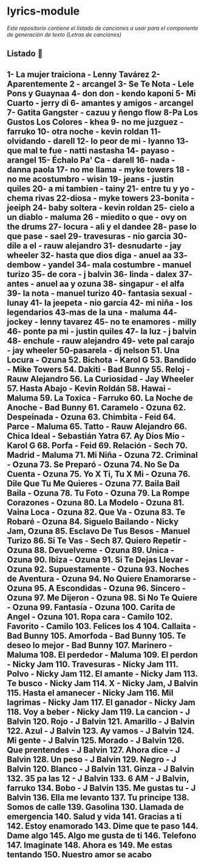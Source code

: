 # lyrics-module

_Este repositorio contiene el listado de canciones a usar para el componente de generación de texto (Letras de canciones)_

## Listado 🚀

1- La mujer traiciona - Lenny Tavárez
2- Aparentemente 2 - arcangel
3- Se Te Nota  - Lele Pons y Guaynaa
4- don don - kendo kaponi
5- Mi Cuarto - jerry di 
6- amantes y amigos - arcangel
7- Gatita Gangster - cazuu y ñengo flow
8-Pa Los Gustos Los Colores  - khea
9- no me juzguez - farruko
10- otra noche - kevin roldan 
11- olvidando - darell 
12- lo peor de mi - lyanno
13- que mal te fue - natti nastasha
14- payaso - arangel
15- Échalo Pa' Ca - darell
16- nada - danna paola
17- no me llama - myke towers
18 - no me acostumbro - wisin
19- jeans - justin quiles
20-  a mi tambien - tainy
21- entre tu y yo - chema rivas 
22-diosa - myke towers
23-bonita - jeeiph
24- baby soltera - kevin roldan
25- cielo a un diablo - maluma
26 - miedito o que - ovy on the drums 
27- locura - ali y el dandee
28- pase lo que pase - sael
29- travesuras - nio garcia
30- dile a el - rauw alejandro 
31- desnudarte - jay wheeler
32- hasta que dios diga - anuel aa
33- dembow - yandel 
34- mala costumbre - manuel turizo
35- de cora - j balvin 
36- linda - dalex
37- antes - anuel aa y ozuna 
38- singapur - el alfa
39- la nota - manuel turizo
40- fantasia sexual - lunay 
41- la jeepeta - nio garcia
42- mi niña - los legendarios
43-mas de la una - maluma 
44- jockey - lenny tavarez
45- no te enamores - milly
46- ponte pa mi - justin quiles
47- la luz - j balvin 
48- enchule - rauw alejandro 
49- vete pal carajo - jay wheeler
50-pasarela - dj nelson
51. Una Locura - Ozuna
52. Bichota - Karol G
53. Bandido - Mike Towers
54. Dakiti - Bad Bunny
55. Reloj - Rauw Alejandro
56. La Curiosidad - Jay Wheeler
57. Hasta Abajo - Kevin Roldán
58. Hawai - Maluma
59. La Toxica - Farruko
60. La Noche de Anoche - Bad Bunny
61. Caramelo - Ozuna
62. Despeinada - Ozuna
63. Chimbita - Feid
64. Parce - Maluma
65. Tatto - Rauw Alejandro
66. Chica Ideal - Sebastián Yatra
67. Ay Dios Mío - Karol G
68. Porfa - Feid
69. Relación - Sech
70. Madrid - Maluma
71. Mi Niña - Ozuna
72. Criminal - Ozuna
73. Se Preparó - Ozuna
74. No Se Da Cuenta - Ozuna
75. Yo X Ti, Tu X Mi - Ozuna
76. Dile Que Tu Me Quieres - Ozuna
77. Baila Bail Baila - Ozuna
78. Tu Foto - Ozuna
79. La Rompe Corazones - Ozuna
80. La Modelo - Ozuna
81. Vaina Loca - Ozuna
82. Que Va - Ozuna
83. Te Robaré - Ozuna
84. Siguelo Bailando - Nicky Jam, Ozuna
85. Esclavo De Tus Besos - Manuel Turizo
86. Si Te Vas - Sech
87. Quiero Repetir - Ozuna
88. Devuelveme - Ozuna
89. Unica - Ozuna
90. Ibiza - Ozuna
91. Si Te Dejas Llevar - Ozuna
92. Supuestamente - Ozuna
93. Noches de Aventura - Ozuna
94. No Quiere Enamorarse - Ozuna
95. A Escondidas - Ozuna
96. Sincero - Ozuna
97. Me Dijeron - Ozuna
98. Si No Te Quiere - Ozuna
99. Fantasía - Ozuna
100. Carita de Angel - Ozuna
101. Ropa cara - Camilo
102. Favorito - Camilo
103. Felices los 4
104. Callaita - Bad Bunny
105. Amorfoda - Bad Bunny
105. Te deseo lo mejor - Bad Bunny
107. Marinero - Maluma
108. El perdedor - Maluma
109. El perdon - Nicky Jam
110. Travesuras - Nicky Jam
111. Polvo - Nicky Jam
112. El amante - Nicky Jam
113. Te busco - Nicky Jam
114. X - Nicky Jam, J Balvin
115. Hasta el amanecer - Nicky Jam
116. Mil lagrimas - Nicky Jam
117. El ganador - Nicky Jam
118. Voy a beber - Nicky Jam
119. La cancion - J Balvin
120. Rojo - J Balvin
121. Amarillo - J Balvin
122. Azul - J Balvin
123. Ay vamos - J Balvin
124. Mi gente - J Balvin
125. Morado - J Balvin
126. Que prentendes - J Balvin
127. Ahora dice - J Balvin
128. Un peso - J Balvin
129. Negro - J Balvin
120. Blanco - J Balvin
131. Ginza - J Balvin
132. 35 pa las 12 - J Balvin
133. 6 AM - J Balvin, farruko
134. Bobo - J Balvin
135. Me gustas tu - J Balvin
136. Ella me levanto
137. Tu principe
138. Somos de calle
139. Gasolina
130. Llamada de emergencia
140. Salud y vida
141. Gracias a ti
142. Estoy enamorado
143. Dime que te paso
144. Dame algo
145. Algo me gusta de ti
146. Telefono
147. Imaginate
148. Ahora es
149. Me estas tentando
150. Nuestro amor se acabo
-
